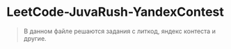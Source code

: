 # LeetCode-JuvaRush-YandexContest

>В данном файле решаются задания с литкод, яндекс контеста и другие. 

